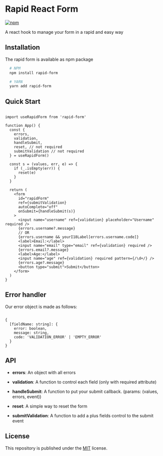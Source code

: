 # Rapid React Form

[![npm](https://img.shields.io/npm/v/rapid-form?style=for-the-badge)](https://www.npmjs.com/package/rapid-form)

A react hook to manage your form in a rapid and easy way

## Installation

The rapid form is available as npm package

```bash
  # NPM
  npm install rapid-form

  # YARN
  yarn add rapid-form
```

## Quick Start

```tsx

import useRapidForm from 'rapid-form'

function App() {
  const {
    errors,
    validation,
    handleSubmit,
    reset, // not required
    submitValidation // not required
  } = useRapidForm()

  const s = (values, err, e) => {
    if (_.isEmpty(err)) {
      reset(e)
    }
  }

  return (
    <form
      id="rapidForm"
      ref={submitValidation}
      autoComplete="off"
      onSubmit={handleSubmit(s)}
    >
      <input name="username" ref={validation} placeholder="Username" required />
      {errors.username?.message}
      // OR
      {errors.username && yourI18Label[errors.username.code]}
      <label>Email:</label>
      <input name="email" type="email" ref={validation} required />
      {errors.email?.message}
      <label>Age:</label>
      <input name="age" ref={validation} required pattern={/\d+/} />
      {errors.age?.message}
      <button type="submit">Submit</button>
    </form>
  )
}

```

## Error handler

Our error object is made as follows:

```tsx

{
  [fieldName: string]: {
    error: boolean,
    message: string,
    code: 'VALIDATION_ERROR' | 'EMPTY_ERROR'
  }
}

```

## API

- **errors**:
  An object with all errors

- **validation**:
  A function to control each field (only with required attribute)

- **handleSubmit**:
  A function to put your submit callback. (params: (values, errors, event))

- **reset**:
  A simple way to reset the form

- **submitValidation**:
  A function to add a plus fields control to the submit event

## License

This repository is published under the [MIT](LICENSE) license.
